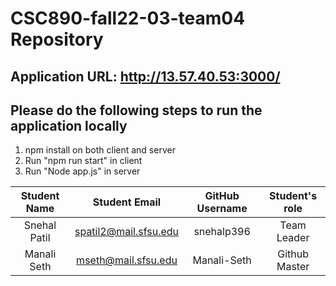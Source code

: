 # CSC890-fall22-03-team04 Repository

## Application URL: http://13.57.40.53:3000/

## Please do the following steps to run the application locally

1. npm install on both client and server
2. Run "npm run start" in client
3. Run "Node app.js" in server

| Student Name |     Student Email     | GitHub Username | Student's role |
| :----------: | :-------------------: | :-------------: | :------------: |
| Snehal Patil | spatil2@mail.sfsu.edu |   snehalp396    |  Team Leader   |
| Manali Seth  |  mseth@mail.sfsu.edu  |   Manali-Seth   | Github Master  |

